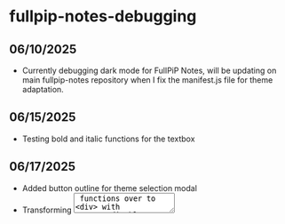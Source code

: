 # fullpip-notes-debugging

## 06/10/2025
- Currently debugging dark mode for FullPiP Notes, will be updating on main fullpip-notes repository when I fix the manifest.js file for theme adaptation.

## 06/15/2025
- Testing bold and italic functions for the textbox

## 06/17/2025 
- Added button outline for theme selection modal
- Transforming <textarea> functions over to <div> with contenteditable = True
- Need to fix:
  1. Bullet Point functionality (adds phantom bullet after 2 Enters)
  2. Title and newline issue (immediately under new line instead of 1 more)
  3. Need to adapt format buttons to reflect area where the format is applied (currently works if is at end of line but button remains the same if selecting another part of the text.)
 
## 07/12/2025
- Removed bullet point functionality
- Reduced FullPiP outline for thinner videos
- Added bold, italic, and underline format buttons
- Need to fix:
  1. Copy to Clipboard format copy, instead of HTML values
